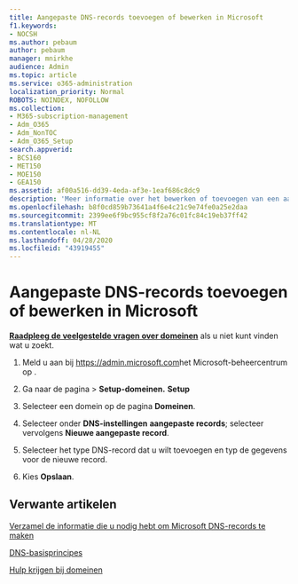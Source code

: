 ```yaml
---
title: Aangepaste DNS-records toevoegen of bewerken in Microsoft
f1.keywords:
- NOCSH
ms.author: pebaum
author: pebaum
manager: mnirkhe
audience: Admin
ms.topic: article
ms.service: o365-administration
localization_priority: Normal
ROBOTS: NOINDEX, NOFOLLOW
ms.collection:
- M365-subscription-management
- Adm_O365
- Adm_NonTOC
- Adm_O365_Setup
search.appverid:
- BCS160
- MET150
- MOE150
- GEA150
ms.assetid: af00a516-dd39-4eda-af3e-1eaf686c8dc9
description: 'Meer informatie over het bewerken of toevoegen van een aangepaste DNS-record in Microsoft. '
ms.openlocfilehash: b8f0cd859b73641a4f6e4c21c9e74fe0a25e2daa
ms.sourcegitcommit: 2399ee6f9bc955cf8f2a76c01fc84c19eb37ff42
ms.translationtype: MT
ms.contentlocale: nl-NL
ms.lasthandoff: 04/28/2020
ms.locfileid: "43919455"
---
```

# <a name="add-or-edit-custom-dns-records-in-microsoft"></a>Aangepaste DNS-records toevoegen of bewerken in Microsoft

 **[Raadpleeg de veelgestelde vragen over domeinen](../setup/domains-faq.md)** als u niet kunt vinden wat u zoekt. 

1. Meld u aan bij <a href="https://go.microsoft.com/fwlink/p/?linkid=2024339" target="_blank">https://admin.microsoft.com</a>het Microsoft-beheercentrum op .   

2. Ga naar de pagina \> **Setup-domeinen.** **Setup**

3. Selecteer een domein op de pagina **Domeinen**. 
    
4. Selecteer onder **DNS-instellingen** **aangepaste records**; selecteer vervolgens **Nieuwe aangepaste record**.

5. Selecteer het type DNS-record dat u wilt toevoegen en typ de gegevens voor de nieuwe record.
    
6. Kies **Opslaan**.

## <a name="related-articles"></a>Verwante artikelen

[Verzamel de informatie die u nodig hebt om Microsoft DNS-records te maken](../get-help-with-domains/information-for-dns-records.md)

[DNS-basisprincipes](../get-help-with-domains/dns-basics.md)

[Hulp krijgen bij domeinen](../get-help-with-domains/get-help-with-domains.md)


